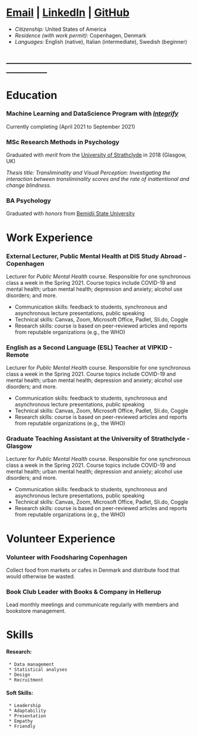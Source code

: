 # [Email](mailto:bethannchamber+gitcv@gmail.com)    |   [LinkedIn](linkedin.com/in/bethanyannc)    |   [GitHub](https://github.com/bethannchamber)

* *Citizenship:* United States of America
* *Residence (with work permit):* Copenhagen, Denmark
* *Languages:* English (native), Italian (intermediate), Swedish (beginner)

## _____________________________________________________________  

# Education

### **Machine Learning and DataScience Program** with [*Integrify*](https://integrify.academy/international)
Currently completing (April 2021 to September 2021)

### **MSc Research Methods in Psychology** 
Graduated with *merit* from the [University of Strathclyde](https://www.strath.ac.uk/courses/postgraduatetaught/researchmethodsinpsychology/) in 2018 (Glasgow, UK)

*Thesis title: Transliminality and Visual Perception: Investigating the interaction between transliminality scores and the rate of inattentional and change blindness.*

### **BA Psychology**
Graduated with *honors* from [Bemidji State University](https://www.bemidjistate.edu/academics/departments/psychology/)

# Work Experience

### **External Lecturer, Public Mental Health** at DIS Study Abroad - Copenhagen

Lecturer for *Public Mental Health* course. Responsible for one synchronous class a week in the Spring 2021. Course topics include COVID-19 and mental health; urban mental health; depression and anxiety; alcohol use disorders; and more.

* Communication skills: feedback to students, synchronous and asynchronous lecture presentations, public speaking
* Technical skills: Canvas, Zoom, Microsoft Office, Padlet, Sli.do, Coggle
* Research skills: course is based on peer-reviewed articles and reports from reputable organizations (e.g., the WHO)

### **English as a Second Language (ESL) Teacher** at VIPKID - Remote

Lecturer for *Public Mental Health* course. Responsible for one synchronous class a week in the Spring 2021. Course topics include COVID-19 and mental health; urban mental health; depression and anxiety; alcohol use disorders; and more.

* Communication skills: feedback to students, synchronous and asynchronous lecture presentations, public speaking
* Technical skills: Canvas, Zoom, Microsoft Office, Padlet, Sli.do, Coggle
* Research skills: course is based on peer-reviewed articles and reports from reputable organizations (e.g., the WHO)

### **Graduate Teaching Assistant** at the University of Strathclyde - Glasgow

Lecturer for *Public Mental Health* course. Responsible for one synchronous class a week in the Spring 2021. Course topics include COVID-19 and mental health; urban mental health; depression and anxiety; alcohol use disorders; and more.

* Communication skills: feedback to students, synchronous and asynchronous lecture presentations, public speaking
* Technical skills: Canvas, Zoom, Microsoft Office, Padlet, Sli.do, Coggle
* Research skills: course is based on peer-reviewed articles and reports from reputable organizations (e.g., the WHO)

# Volunteer Experience

### **Volunteer with Foodsharing Copenhagen**

Collect food from markets or cafes in Denmark and distribute food that would otherwise be wasted.

### **Book Club Leader with Books & Company in Hellerup**

Lead monthly meetings and communicate regularly with members and bookstore management.


# Skills


#### Research:

     * Data management
     * Statistical analyses
     * Design
     * Recruitment

#### Soft Skills:

     * Leadership
     * Adaptability
     * Presentation
     * Empathy
     * Friendly
